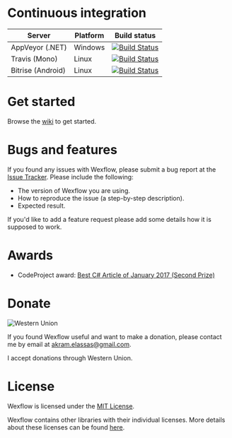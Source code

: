<!--
[![Release](http://img.shields.io/badge/release-v1.0.7-brightgreen.svg)](https://github.com/aelassas/Wexflow/releases/tag/v1.0.7)
[![License](http://img.shields.io/badge/license-MIT-blue.svg)](https://github.com/aelassas/Wexflow/blob/master/LICENSE.txt)
[![Gitter](https://badges.gitter.im/Join Chat.svg)](https://gitter.im/Wexflow/Lobby)
[![Twitter](https://img.shields.io/badge/twitter-@wexflow86-55acee.svg)](https://twitter.com/wexflow86)
-->

# Continuous integration

|  Server | Platform | Build status |
----------|--------|----------|
| AppVeyor (.NET) | Windows |[![Build Status](https://ci.appveyor.com/api/projects/status/github/aelassas/Wexflow?svg=true)](https://ci.appveyor.com/project/aelassas/wexflow)|
| Travis (Mono) | Linux |[![Build Status](https://travis-ci.org/aelassas/Wexflow.svg?branch=master)](https://travis-ci.org/aelassas/Wexflow)|
| Bitrise (Android)| Linux|[![Build Status](https://www.bitrise.io/app/55915da1dc7572b3.svg?token=xIjHVgLQu_DktBPbJEPTOA)](https://www.bitrise.io/app/55915da1dc7572b3)|

# Get started

Browse the [wiki](https://github.com/aelassas/Wexflow/wiki) to get started.

# Bugs and features

If you found any issues with Wexflow, please submit a bug report at the [Issue Tracker](https://github.com/aelassas/Wexflow/issues). Please include the following:

- The version of Wexflow you are using.
- How to reproduce the issue (a step-by-step description).
- Expected result.

If you'd like to add a feature request please add some details how it is supposed to work.

# Awards

- CodeProject award: [Best C# Article of January 2017 (Second Prize)](https://www.codeproject.com/Articles/1164009/Wexflow-Open-source-workflow-engine-in-Csharp)

# Donate

![Western Union](https://aelassas.github.io/wexflow/images/wu.png)

If you found Wexflow useful and want to make a donation, please contact me by email at akram.elassas@gmail.com.

I accept donations through Western Union.

# License
Wexflow is licensed under the [MIT License](https://github.com/aelassas/Wexflow/blob/master/LICENSE.txt). 

Wexflow contains other libraries with their individual licenses. More details about these licenses can be found [here](https://github.com/aelassas/Wexflow/wiki/License).
